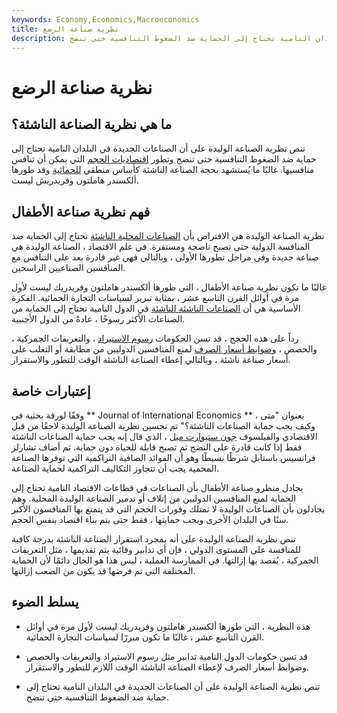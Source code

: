 ```yaml
---
keywords: Economy,Economics,Macroeconomics
title: نظرية صناعة الرضع
description: تنص نظرية الصناعة الوليدة على أن الصناعات الجديدة في البلدان النامية تحتاج إلى الحماية ضد الضغوط التنافسية حتى تنضج.
---
```


# نظرية صناعة الرضع
## ما هي نظرية الصناعة الناشئة؟

تنص نظرية الصناعة الوليدة على أن الصناعات الجديدة في البلدان النامية تحتاج إلى حماية ضد الضغوط التنافسية حتى تنضج وتطور [اقتصاديات الحجم](/economiesofscale) التي يمكن أن تنافس منافسيها. غالبًا ما يُستشهد بحجة الصناعة الناشئة كأساس منطقي [للحمائية](/protectionism) وقد طورها ألكسندر هاملتون وفريدريش ليست.

## فهم نظرية صناعة الأطفال

نظرية الصناعة الوليدة هي الافتراض بأن [الصناعات المحلية الناشئة](/industry) تحتاج إلى الحماية ضد المنافسة الدولية حتى تصبح ناضجة ومستقرة. في علم الاقتصاد ، الصناعة الوليدة هي صناعة جديدة وفي مراحل تطورها الأولى ، وبالتالي فهي غير قادرة بعد على التنافس مع المنافسين الصناعيين الراسخين.

غالبًا ما تكون نظرية صناعة الأطفال ، التي طورها ألكسندر هاملتون وفريدريك ليست لأول مرة في أوائل القرن التاسع عشر ، بمثابة تبرير لسياسات التجارة الحمائية. الفكرة الأساسية هي أن [الصناعات الناشئة الناشئة](/emergingindustry) في الدول النامية تحتاج إلى الحماية من الصناعات الأكثر رسوخًا ، عادةً من الدول الأجنبية.

رداً على هذه الحجج ، قد تسن الحكومات [رسوم الاستيراد](/import-duty) ، والتعريفات الجمركية ، والحصص ، [وضوابط أسعار الصرف](/exchangecontrol) لمنع المنافسين الدوليين من مطابقة أو التغلب على أسعار صناعة ناشئة ، وبالتالي إعطاء الصناعة الناشئة الوقت للتطور والاستقرار.

## إعتبارات خاصة

وفقًا لورقة بحثية في ** Journal of International Economics ** ، بعنوان "متى وكيف يجب حماية الصناعات الناشئة؟" تم تحسين نظرية الصناعة الوليدة لاحقًا من قبل الاقتصادي والفيلسوف [جون ستيوارت ميل](/john-stuart-mill) ، الذي قال إنه يجب حماية الصناعات الناشئة فقط إذا كانت قادرة على النضج ثم تصبح قابلة للحياة دون حماية. ثم أضاف تشارلز فرانسيس باستابل شرطًا بسيطًا وهو أن الفوائد الصافية التراكمية التي توفرها الصناعة المحمية يجب أن تتجاوز التكاليف التراكمية لحماية الصناعة.

يجادل منظرو صناعة الأطفال بأن الصناعات في قطاعات الاقتصاد النامية تحتاج إلى الحماية لمنع المنافسين الدوليين من إتلاف أو تدمير الصناعة الوليدة المحلية. وهم يجادلون بأن الصناعات الوليدة لا تمتلك وفورات الحجم التي قد يتمتع بها المنافسون الأكبر سنًا في البلدان الأخرى ويجب حمايتها ، فقط حتى يتم بناء اقتصاد بنفس الحجم.

تنص نظرية الصناعة الوليدة على أنه بمجرد استقرار الصناعة الناشئة بدرجة كافية للمنافسة على المستوى الدولي ، فإن أي تدابير وقائية يتم تقديمها ، مثل التعريفات الجمركية ، يُقصد بها إزالتها. في الممارسة العملية ، ليس هذا هو الحال دائمًا لأن الحماية المختلفة التي تم فرضها قد يكون من الصعب إزالتها.

## يسلط الضوء

- هذه النظرية ، التي طورها ألكسندر هاملتون وفريدريك ليست لأول مرة في أوائل القرن التاسع عشر ، غالبًا ما تكون مبررًا لسياسات التجارة الحمائية.

- قد تسن حكومات الدول النامية تدابير مثل رسوم الاستيراد والتعريفات والحصص وضوابط أسعار الصرف لإعطاء الصناعة الناشئة الوقت اللازم للتطور والاستقرار.

- تنص نظرية الصناعة الوليدة على أن الصناعات الجديدة في البلدان النامية تحتاج إلى حماية ضد الضغوط التنافسية حتى تنضج.

